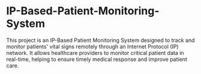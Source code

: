# IP-Based-Patient-Monitoring-System
This project is an IP-Based Patient Monitoring System designed to track and monitor patients' vital signs remotely through an Internet Protocol (IP) network. It allows healthcare providers to monitor critical patient data in real-time, helping to ensure timely medical response and improve patient care.
